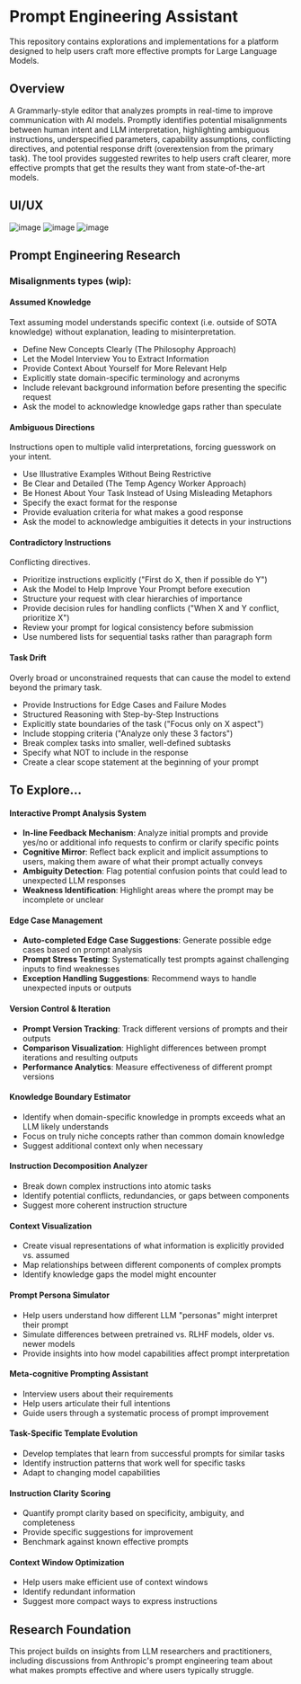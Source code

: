 # Prompt Engineering Assistant

This repository contains explorations and implementations for a platform designed to help users craft more effective prompts for Large Language Models.

## Overview

A Grammarly-style editor that analyzes prompts in real-time to improve communication with AI models. Promptly identifies potential misalignments between human intent and LLM interpretation, highlighting ambiguous instructions, underspecified parameters, capability assumptions, conflicting directives, and potential response drift (overextension from the primary task). The tool provides suggested rewrites to help users craft clearer, more effective prompts that get the results they want from state-of-the-art models.

## UI/UX
![image](https://github.com/user-attachments/assets/d2b78ab0-1d89-4e39-a5b3-e11d576b8ad1)
![image](https://github.com/user-attachments/assets/f744c994-3e13-4a33-b7ea-c58d418fee40)
![image](https://github.com/user-attachments/assets/739bfb52-585f-4b89-b31d-2d2f923059c4)

## Prompt Engineering Research

### Misalignments types (wip):

#### **Assumed Knowledge**
Text assuming model understands specific context (i.e. outside of SOTA knowledge) without explanation, leading to misinterpretation.
* Define New Concepts Clearly (The Philosophy Approach)
* Let the Model Interview You to Extract Information
* Provide Context About Yourself for More Relevant Help
* Explicitly state domain-specific terminology and acronyms
* Include relevant background information before presenting the specific request
* Ask the model to acknowledge knowledge gaps rather than speculate

#### **Ambiguous Directions**
Instructions open to multiple valid interpretations, forcing guesswork on your intent.
* Use Illustrative Examples Without Being Restrictive
* Be Clear and Detailed (The Temp Agency Worker Approach)
* Be Honest About Your Task Instead of Using Misleading Metaphors
* Specify the exact format for the response
* Provide evaluation criteria for what makes a good response
* Ask the model to acknowledge ambiguities it detects in your instructions


#### **Contradictory Instructions**
Conflicting directives.
* Prioritize instructions explicitly ("First do X, then if possible do Y")
* Ask the Model to Help Improve Your Prompt before execution
* Structure your request with clear hierarchies of importance
* Provide decision rules for handling conflicts ("When X and Y conflict, prioritize X")
* Review your prompt for logical consistency before submission
* Use numbered lists for sequential tasks rather than paragraph form

#### **Task Drift**
Overly broad or unconstrained requests that can cause the model to extend beyond the primary task.
* Provide Instructions for Edge Cases and Failure Modes
* Structured Reasoning with Step-by-Step Instructions
* Explicitly state boundaries of the task ("Focus only on X aspect")
* Include stopping criteria ("Analyze only these 3 factors")
* Break complex tasks into smaller, well-defined subtasks
* Specify what NOT to include in the response
* Create a clear scope statement at the beginning of your prompt

## To Explore...

#### Interactive Prompt Analysis System
- **In-line Feedback Mechanism**: Analyze initial prompts and provide yes/no or additional info requests to confirm or clarify specific points
- **Cognitive Mirror**: Reflect back explicit and implicit assumptions to users, making them aware of what their prompt actually conveys
- **Ambiguity Detection**: Flag potential confusion points that could lead to unexpected LLM responses
- **Weakness Identification**: Highlight areas where the prompt may be incomplete or unclear

#### Edge Case Management
- **Auto-completed Edge Case Suggestions**: Generate possible edge cases based on prompt analysis
- **Prompt Stress Testing**: Systematically test prompts against challenging inputs to find weaknesses
- **Exception Handling Suggestions**: Recommend ways to handle unexpected inputs or outputs

#### Version Control & Iteration
- **Prompt Version Tracking**: Track different versions of prompts and their outputs
- **Comparison Visualization**: Highlight differences between prompt iterations and resulting outputs
- **Performance Analytics**: Measure effectiveness of different prompt versions

#### Knowledge Boundary Estimator
- Identify when domain-specific knowledge in prompts exceeds what an LLM likely understands
- Focus on truly niche concepts rather than common domain knowledge
- Suggest additional context only when necessary

#### Instruction Decomposition Analyzer
- Break down complex instructions into atomic tasks
- Identify potential conflicts, redundancies, or gaps between components
- Suggest more coherent instruction structure

#### Context Visualization
- Create visual representations of what information is explicitly provided vs. assumed
- Map relationships between different components of complex prompts
- Identify knowledge gaps the model might encounter

#### Prompt Persona Simulator
- Help users understand how different LLM "personas" might interpret their prompt
- Simulate differences between pretrained vs. RLHF models, older vs. newer models
- Provide insights into how model capabilities affect prompt interpretation

#### Meta-cognitive Prompting Assistant
- Interview users about their requirements
- Help users articulate their full intentions
- Guide users through a systematic process of prompt improvement

#### Task-Specific Template Evolution
- Develop templates that learn from successful prompts for similar tasks
- Identify instruction patterns that work well for specific tasks
- Adapt to changing model capabilities

#### Instruction Clarity Scoring
- Quantify prompt clarity based on specificity, ambiguity, and completeness
- Provide specific suggestions for improvement
- Benchmark against known effective prompts

#### Context Window Optimization
- Help users make efficient use of context windows
- Identify redundant information
- Suggest more compact ways to express instructions

## Research Foundation

This project builds on insights from LLM researchers and practitioners, including discussions from Anthropic's prompt engineering team about what makes prompts effective and where users typically struggle.
